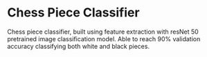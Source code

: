 # Chess Piece Classifier
Chess piece classifier, built using feature extraction with resNet 50 pretrained image classification model. Able to reach 90% validation accuracy classifying both white and black pieces. 
